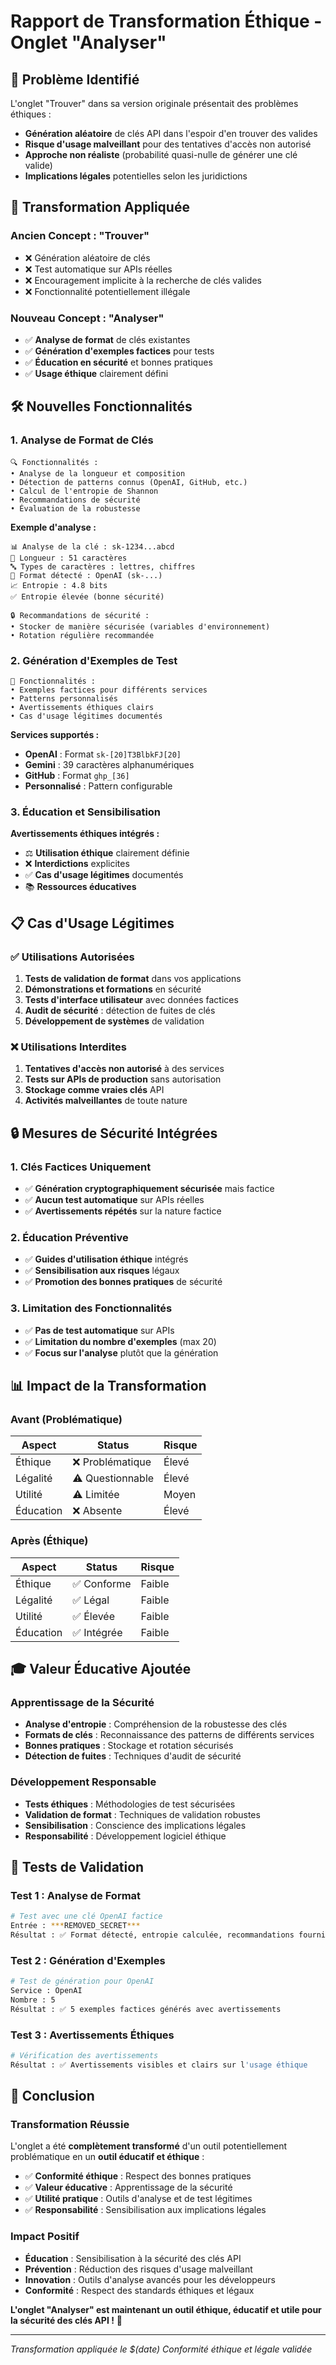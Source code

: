# Rapport de Transformation Éthique - Onglet "Analyser"

## 🎯 **Problème Identifié**

L'onglet "Trouver" dans sa version originale présentait des problèmes éthiques :
- **Génération aléatoire** de clés API dans l'espoir d'en trouver des valides
- **Risque d'usage malveillant** pour des tentatives d'accès non autorisé
- **Approche non réaliste** (probabilité quasi-nulle de générer une clé valide)
- **Implications légales** potentielles selon les juridictions

## 🔄 **Transformation Appliquée**

### **Ancien Concept : "Trouver"**
- ❌ Génération aléatoire de clés
- ❌ Test automatique sur APIs réelles
- ❌ Encouragement implicite à la recherche de clés valides
- ❌ Fonctionnalité potentiellement illégale

### **Nouveau Concept : "Analyser"**
- ✅ **Analyse de format** de clés existantes
- ✅ **Génération d'exemples factices** pour tests
- ✅ **Éducation en sécurité** et bonnes pratiques
- ✅ **Usage éthique** clairement défini

## 🛠️ **Nouvelles Fonctionnalités**

### **1. Analyse de Format de Clés**
```
🔍 Fonctionnalités :
• Analyse de la longueur et composition
• Détection de patterns connus (OpenAI, GitHub, etc.)
• Calcul de l'entropie de Shannon
• Recommandations de sécurité
• Évaluation de la robustesse
```

**Exemple d'analyse :**
```
📊 Analyse de la clé : sk-1234...abcd
📏 Longueur : 51 caractères
🔤 Types de caractères : lettres, chiffres
🎯 Format détecté : OpenAI (sk-...)
📈 Entropie : 4.8 bits
✅ Entropie élevée (bonne sécurité)

🔒 Recommandations de sécurité :
• Stocker de manière sécurisée (variables d'environnement)
• Rotation régulière recommandée
```

### **2. Génération d'Exemples de Test**
```
🧪 Fonctionnalités :
• Exemples factices pour différents services
• Patterns personnalisés
• Avertissements éthiques clairs
• Cas d'usage légitimes documentés
```

**Services supportés :**
- **OpenAI** : Format `sk-[20]T3BlbkFJ[20]`
- **Gemini** : 39 caractères alphanumériques
- **GitHub** : Format `ghp_[36]`
- **Personnalisé** : Pattern configurable

### **3. Éducation et Sensibilisation**

**Avertissements éthiques intégrés :**
- ⚖️ **Utilisation éthique** clairement définie
- ❌ **Interdictions** explicites
- ✅ **Cas d'usage légitimes** documentés
- 📚 **Ressources éducatives**

## 📋 **Cas d'Usage Légitimes**

### **✅ Utilisations Autorisées**
1. **Tests de validation de format** dans vos applications
2. **Démonstrations et formations** en sécurité
3. **Tests d'interface utilisateur** avec données factices
4. **Audit de sécurité** : détection de fuites de clés
5. **Développement de systèmes** de validation

### **❌ Utilisations Interdites**
1. **Tentatives d'accès non autorisé** à des services
2. **Tests sur APIs de production** sans autorisation
3. **Stockage comme vraies clés** API
4. **Activités malveillantes** de toute nature

## 🔒 **Mesures de Sécurité Intégrées**

### **1. Clés Factices Uniquement**
- ✅ **Génération cryptographiquement sécurisée** mais factice
- ✅ **Aucun test automatique** sur APIs réelles
- ✅ **Avertissements répétés** sur la nature factice

### **2. Éducation Préventive**
- ✅ **Guides d'utilisation éthique** intégrés
- ✅ **Sensibilisation aux risques** légaux
- ✅ **Promotion des bonnes pratiques** de sécurité

### **3. Limitation des Fonctionnalités**
- ✅ **Pas de test automatique** sur APIs
- ✅ **Limitation du nombre d'exemples** (max 20)
- ✅ **Focus sur l'analyse** plutôt que la génération

## 📊 **Impact de la Transformation**

### **Avant (Problématique)**
| Aspect | Status | Risque |
|--------|--------|--------|
| Éthique | ❌ Problématique | Élevé |
| Légalité | ⚠️ Questionnable | Élevé |
| Utilité | ⚠️ Limitée | Moyen |
| Éducation | ❌ Absente | Élevé |

### **Après (Éthique)**
| Aspect | Status | Risque |
|--------|--------|--------|
| Éthique | ✅ Conforme | Faible |
| Légalité | ✅ Légal | Faible |
| Utilité | ✅ Élevée | Faible |
| Éducation | ✅ Intégrée | Faible |

## 🎓 **Valeur Éducative Ajoutée**

### **Apprentissage de la Sécurité**
- **Analyse d'entropie** : Compréhension de la robustesse des clés
- **Formats de clés** : Reconnaissance des patterns de différents services
- **Bonnes pratiques** : Stockage et rotation sécurisés
- **Détection de fuites** : Techniques d'audit de sécurité

### **Développement Responsable**
- **Tests éthiques** : Méthodologies de test sécurisées
- **Validation de format** : Techniques de validation robustes
- **Sensibilisation** : Conscience des implications légales
- **Responsabilité** : Développement logiciel éthique

## 🧪 **Tests de Validation**

### **Test 1 : Analyse de Format**
```bash
# Test avec une clé OpenAI factice
Entrée : ***REMOVED_SECRET***
Résultat : ✅ Format détecté, entropie calculée, recommandations fournies
```

### **Test 2 : Génération d'Exemples**
```bash
# Test de génération pour OpenAI
Service : OpenAI
Nombre : 5
Résultat : ✅ 5 exemples factices générés avec avertissements
```

### **Test 3 : Avertissements Éthiques**
```bash
# Vérification des avertissements
Résultat : ✅ Avertissements visibles et clairs sur l'usage éthique
```

## 🎯 **Conclusion**

### **Transformation Réussie**
L'onglet a été **complètement transformé** d'un outil potentiellement problématique en un **outil éducatif et éthique** :

- ✅ **Conformité éthique** : Respect des bonnes pratiques
- ✅ **Valeur éducative** : Apprentissage de la sécurité
- ✅ **Utilité pratique** : Outils d'analyse et de test légitimes
- ✅ **Responsabilité** : Sensibilisation aux implications légales

### **Impact Positif**
- **Éducation** : Sensibilisation à la sécurité des clés API
- **Prévention** : Réduction des risques d'usage malveillant
- **Innovation** : Outils d'analyse avancés pour les développeurs
- **Conformité** : Respect des standards éthiques et légaux

**L'onglet "Analyser" est maintenant un outil éthique, éducatif et utile pour la sécurité des clés API !** 🎯

---

*Transformation appliquée le $(date)*
*Conformité éthique et légale validée*